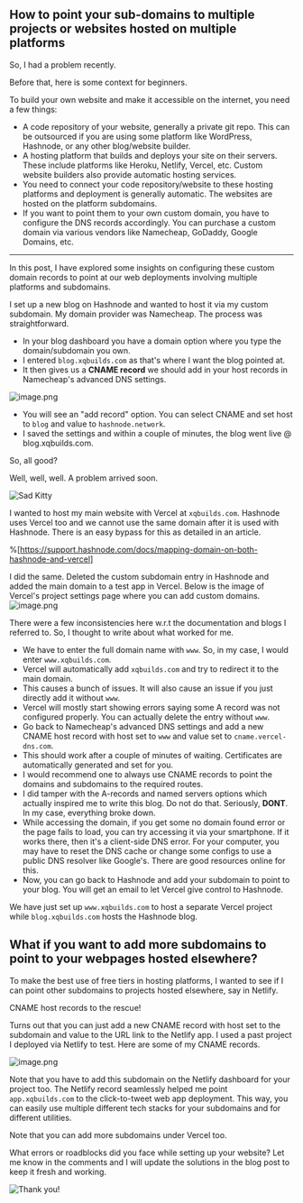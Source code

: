 ## How to point your sub-domains to multiple projects or websites hosted on multiple platforms

So, I had a problem recently.

Before that, here is some context for beginners.

To build your own website and make it accessible on the internet, you need a few things:
- A code repository of your website, generally a private git repo. This can be outsourced if you are using some platform like WordPress, Hashnode, or any other blog/website builder.
- A hosting platform that builds and deploys your site on their servers. These include platforms like Heroku, Netlify, Vercel, etc. Custom website builders also provide automatic hosting services.
- You need to connect your code repository/website to these hosting platforms and deployment is generally automatic. The websites are hosted on the platform subdomains.
- If you want to point them to your own custom domain, you have to configure the DNS records accordingly. You can purchase a custom domain via various vendors like Namecheap, GoDaddy, Google Domains, etc.

---

In this post, I have explored some insights on configuring these custom domain records to point at our web deployments involving multiple platforms and subdomains.

I set up a new blog on Hashnode and wanted to host it via my custom subdomain. My domain provider was Namecheap. The process was straightforward.
- In your blog dashboard you have a domain option where you type the domain/subdomain you own.
- I entered `blog.xqbuilds.com` as that's where I want the blog pointed at.
- It then gives us a **CNAME record** we should add in your host records in Namecheap's advanced DNS settings.

![image.png](https://cdn.hashnode.com/res/hashnode/image/upload/v1645959856536/FoGbhPrd9.png)

- You will see an "add record" option. You can select CNAME and set host to `blog` and value to `hashnode.network`.
- I saved the settings and within a couple of minutes, the blog went live @ blog.xqbuilds.com.

So, all good?

Well, well, well. A problem arrived soon.

<img src="https://c.tenor.com/9z8aTaVmPfwAAAAi/cats-sad.gif" alt="Sad Kitty"/>

I wanted to host my main website with Vercel at `xqbuilds.com`. Hashnode uses Vercel too and we cannot use the same domain after it is used with Hashnode. There is an easy bypass for this as detailed in an article.

%[https://support.hashnode.com/docs/mapping-domain-on-both-hashnode-and-vercel]

I did the same. Deleted the custom subdomain entry in Hashnode and added the main domain to a test app in Vercel. Below is the image of Vercel's project settings page where you can add custom domains.
![image.png](https://cdn.hashnode.com/res/hashnode/image/upload/v1645961602843/HSBAVqVCs.png)

There were a few inconsistencies here w.r.t the documentation and blogs I referred to. So, I thought to write about what worked for me.

- We have to enter the full domain name with `www`. So, in my case, I would enter `www.xqbuilds.com`.
- Vercel will automatically add `xqbuilds.com` and try to redirect it to the main domain.
- This causes a bunch of issues. It will also cause an issue if you just directly add it without `www`.
- Vercel will mostly start showing errors saying some A record was not configured properly. You can actually delete the entry without `www`.
- Go back to Namecheap's advanced DNS settings and add a new CNAME host record with host set to `www` and value set to `cname.vercel-dns.com`.
- This should work after a couple of minutes of waiting. Certificates are automatically generated and set for you.
- I would recommend one to always use CNAME records to point the domains and subdomains to the required routes.
- I did tamper with the A-records and named servers options which actually inspired me to write this blog. Do not do that. Seriously, **DONT**. In my case, everything broke down.
- While accessing the domain, if you get some no domain found error or the page fails to load, you can try accessing it via your smartphone. If it works there, then it's a client-side DNS error. For your computer, you may have to reset the DNS cache or change some configs to use a public DNS resolver like Google's. There are good resources online for this.
- Now, you can go back to Hashnode and add your subdomain to point to your blog. You will get an email to let Vercel give control to Hashnode.

We have just set up `www.xqbuilds.com` to host a separate Vercel project while `blog.xqbuilds.com` hosts the Hashnode blog.

## What if you want to add more subdomains to point to your webpages hosted elsewhere?

To make the best use of free tiers in hosting platforms, I wanted to see if I can point other subdomains to projects hosted elsewhere, say in Netlify.

CNAME host records to the rescue!

Turns out that you can just add a new CNAME record with host set to the subdomain and value to the URL link to the Netlify app. I used a past project I deployed via Netlify to test. Here are some of my CNAME records.

![image.png](https://cdn.hashnode.com/res/hashnode/image/upload/v1645964579338/MQw1EcPdk.png)

Note that you have to add this subdomain on the Netlify dashboard for your project too. The Netlify record seamlessly helped me point `app.xqbuilds.com` to the click-to-tweet web app deployment. This way, you can easily use multiple different tech stacks for your subdomains and for different utilities.

Note that you can add more subdomains under Vercel too.

What errors or roadblocks did you face while setting up your website? Let me know in the comments and I will update the solutions in the blog post to keep it fresh and working.

<img src="https://c.tenor.com/UF9ihhR8aRoAAAAi/fox-thanky.gif" alt="Thank you!"/>
